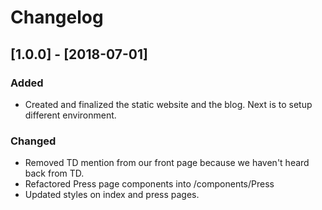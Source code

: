 # Changelog

## [1.0.0] - [2018-07-01]
### Added 
- Created and finalized the static website and the blog. Next is to setup different environment.

### Changed
- Removed TD mention from our front page because we haven't heard back from TD.
- Refactored Press page components into /components/Press
- Updated styles on index and press pages.